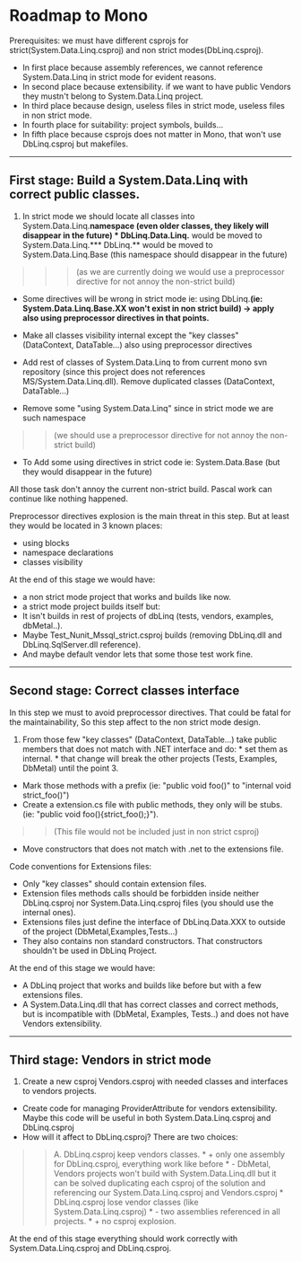 # Roadmap to Mono #

Prerequisites: we must have different csprojs for strict(System.Data.Linq.csproj) and non strict modes(DbLinq.csproj).

  * In first place because assembly references, we cannot reference System.Data.Linq in strict mode for evident reasons.
  * In second place because extensibility. if we want to have public Vendors they mustn't belong to System.Data.Linq project.
  * In third place because design,  useless files in strict mode, useless files in non strict mode.
  * In fourth place for suitability: project symbols, builds...
  * In fifth place because csprojs does not matter in Mono, that won't use DbLinq.csproj but makefiles.


---


## First stage: Build a System.Data.Linq with correct public classes. ##

  1. In strict mode we should locate all classes into System.Data.Linq.**namespace (even older classes, they likely will disappear in the future)
    * DbLinq.Data.Linq.** would be moved to System.Data.Linq.*** DbLinq.** would be moved to System.Data.Linq.Base (this namespace should disappear in the future)
> > > (as we are currently doing we would use a preprocessor directive for not annoy the non-strict build)

  * Some directives will be wrong in strict mode ie: using DbLinq.**(ie: System.Data.Linq.Base.XX won't exist in non strict build) -> apply also using preprocessor directives in that points.**

  * Make all classes visibility internal except the "key classes" (DataContext, DataTable...) also using preprocessor directives

  * Add rest of classes of System.Data.Linq to from current mono svn repository (since this project does not references MS/System.Data.Linq.dll). Remove duplicated classes (DataContext, DataTable...)

  * Remove some "using System.Data.Linq" since in strict mode we are such namespace

> > (we should use a preprocessor directive for not annoy the non-strict build)

  * To Add some using directives in strict code ie: System.Data.Base (but they would disappear in the future)


All those task don't annoy the current non-strict build.
Pascal work can continue like nothing happened.

Preprocessor directives explosion is the main threat in this step. But at least they would be located in 3 known places:
  * using blocks
  * namespace declarations
  * classes visibility

At the end of this stage we would have:
  * a non strict mode project that works and builds like now.
  * a strict mode  project builds itself but:
  * It isn't builds in rest of projects of dbLinq (tests, vendors, examples, dbMetal..).
  * Maybe Test\_Nunit\_Mssql\_strict.csproj builds (removing DbLinq.dll and DbLinq.SqlServer.dll reference).
  * And maybe default vendor lets that some those test work fine.


---

## Second stage: Correct classes interface ##

In this step we must to avoid preprocessor directives. That could be fatal for the maintainability,
So this step affect to the non strict mode design.

  1. From those few "key classes" (DataContext, DataTable...) take public members that does not match with .NET interface and do:
    * set them as internal.
    * that change will break the other projects (Tests, Examples, DbMetal) until the point 3.

  * Mark those methods with a prefix (ie: "public void foo()" to "internal void strict\_foo()")
  * Create a extension.cs file with public methods, they only will be stubs. (ie: "public void foo(){strict\_foo();}").
> > (This file would not be included just in non strict csproj)
  * Move constructors that does not match with .net to the extensions file.


Code conventions for Extensions files:
  * Only "key classes" should contain extension files.
  * Extension files methods calls should be forbidden inside neither DbLinq.csproj nor System.Data.Linq.csproj files (you should use the internal ones).
  * Extensions files just define the interface of DbLinq.Data.XXX to outside of the project (DbMetal,Examples,Tests...)
  * They also contains non standard constructors. That constructors shouldn't be used in DbLinq Project.

At the end of this stage we would have:
  * A DbLinq project that works and builds like before but with a few extensions files.
  * A System.Data.Linq.dll that has correct classes and correct methods, but is incompatible with (DbMetal, Examples, Tests..) and does not have Vendors extensibility.



---

## Third stage: Vendors in strict mode ##

  1. Create a new csproj Vendors.csproj with needed classes and interfaces to vendors projects.
  * Create code for managing ProviderAttribute for vendors extensibility. Maybe this code will be useful in both System.Data.Linq.csproj and DbLinq.csproj
  * How will it affect to DbLinq.csproj? There are two choices:
> > A. DbLinq.csproj keep vendors classes.
      * + only one assembly for DbLinq.csproj, everything work like before
      * - DbMetal, Vendors projects won't build with System.Data.Linq.dll but it can be solved duplicating each csproj of the solution and referencing our System.Data.Linq.csproj and Vendors.csproj
    * DbLinq.csproj lose vendor classes (like System.Data.Linq.csproj)
      * - two assemblies referenced in all projects.
      * + no csproj explosion.


At the end of this stage everything should work correctly with System.Data.Linq.csproj and DbLinq.csproj.